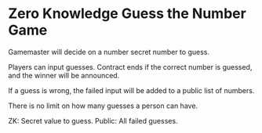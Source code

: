 # Zero Knowledge Guess the Number Game

Gamemaster will decide on a number secret number to guess.

Players can input guesses. Contract ends if the correct number is guessed,
and the winner will be announced.

If a guess is wrong, the failed input will be added to a public list of numbers.

There is no limit on how many guesses a person can have.

ZK: Secret value to guess.
Public: All failed guesses.
